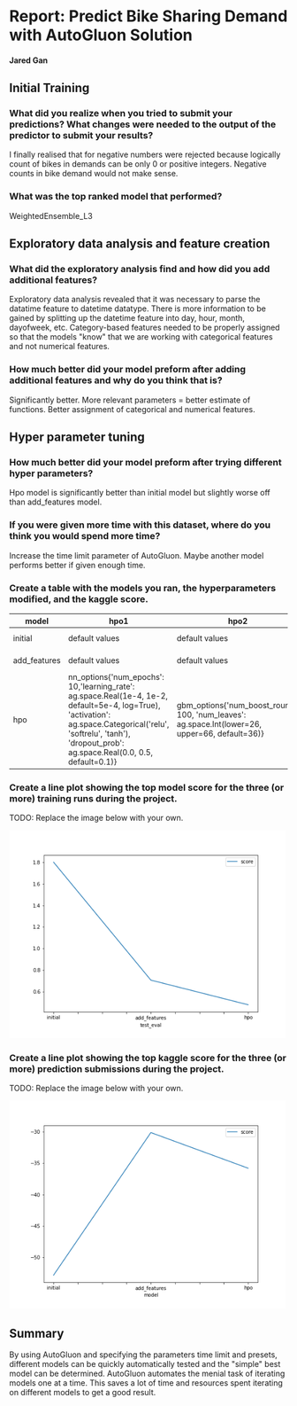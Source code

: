 # Report: Predict Bike Sharing Demand with AutoGluon Solution
#### Jared Gan

## Initial Training
### What did you realize when you tried to submit your predictions? What changes were needed to the output of the predictor to submit your results?
I finally realised that for negative numbers were rejected because logically count of bikes in demands can be only 0 or positive integers.
Negative counts in bike demand would not make sense.

### What was the top ranked model that performed?
WeightedEnsemble_L3

## Exploratory data analysis and feature creation
### What did the exploratory analysis find and how did you add additional features?
Exploratory data analysis revealed that it was necessary to parse the datatime feature to datetime datatype.
There is more information to be gained by splitting up the datetime feature into day, hour, month, dayofweek, etc.
Category-based features needed to be properly assigned so that the models "know" that we are working with categorical features and not numerical features.

### How much better did your model preform after adding additional features and why do you think that is?
Significantly better. More relevant parameters = better estimate of functions. Better assignment of categorical and numerical features.

## Hyper parameter tuning
### How much better did your model preform after trying different hyper parameters?
Hpo model is significantly better than initial model but slightly worse off than add_features model.

### If you were given more time with this dataset, where do you think you would spend more time?
Increase the time limit parameter of AutoGluon.
Maybe another model performs better if given enough time.

### Create a table with the models you ran, the hyperparameters modified, and the kaggle score.
|model|hpo1|hpo2|hpo3|score|
|--|--|--|--|--|
|initial|default values|default values|default values|1.80914|
|add_features|default values|default values|default values|0.69503|
|hpo|nn_options{'num_epochs': 10,'learning_rate': ag.space.Real(1e-4, 1e-2, default=5e-4, log=True), 'activation': ag.space.Categorical('relu', 'softrelu', 'tanh'), 'dropout_prob': ag.space.Real(0.0, 0.5, default=0.1)}|gbm_options{'num_boost_round': 100, 'num_leaves': ag.space.Int(lower=26, upper=66, default=36)}|default values|0.48090|

### Create a line plot showing the top model score for the three (or more) training runs during the project.

TODO: Replace the image below with your own.

<img src="img/model_test_score.png" alt="model_test_score.png" width="500"/>



### Create a line plot showing the top kaggle score for the three (or more) prediction submissions during the project.

TODO: Replace the image below with your own.

<img src="img/model_train_score.png" alt="model_train_score.png" width="500"/>

## Summary
By using AutoGluon and specifying the parameters time limit and presets, different models can be quickly automatically tested and the "simple" best model can be determined.
AutoGluon automates the menial task of iterating models one at a time.
This saves a lot of time and resources spent iterating on different models to get a good result.